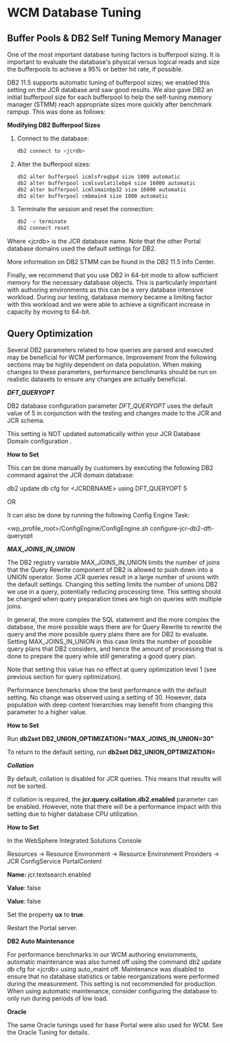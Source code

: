 # WCM Database Tuning

## Buffer Pools & DB2 Self Tuning Memory Manager

One of the most important database tuning factors is bufferpool sizing. It is important to evaluate the database's physical versus logical reads and size the bufferpools to achieve a 95% or better hit rate, if possible.

DB2 11.5 supports automatic tuning of bufferpool sizes; we enabled this setting on the JCR database and saw good results. We also gave DB2 an initial bufferpool size for each bufferpool to help the self-tuning memory manager (STMM) reach appropriate sizes more quickly after benchmark rampup. This was done as follows:

**Modifying DB2 Bufferpool Sizes**

1. Connect to the database:

    ```bash
    db2 connect to <jcrdb>
    ```

2. Alter the bufferpool sizes:

    ```bash
    db2 alter bufferpool icmlsfreqbp4 size 1000 automatic
    db2 alter bufferpool icmlsvolatilebp4 size 16000 automatic
    db2 alter bufferpool icmlsmainbp32 size 16000 automatic
    db2 alter bufferpool cmbmain4 size 1000 automatic
    ```

3. Terminate the session and reset the connection:

    ```bash
    db2 -v terminate
    db2 connect reset
    ```

Where &lt;jcrdb&gt; is the JCR database name. Note that the other Portal database domains used the default settings for DB2.

More information on DB2 STMM can be found in the DB2 11.5 Info Center.

Finally, we recommend that you use DB2 in 64-bit mode to allow sufficient memory for the necessary database objects. This is particularly important with authoring environments as this can be a very database intensive workload. During our testing, database memory became a limiting factor with this workload and we were able to achieve a significant increase in capacity by moving to 64-bit.

## Query Optimization

Several DB2 parameters related to how queries are parsed and executed may be beneficial for WCM performance. Improvement from the following sections may be highly dependent on data population. When making changes to these parameters, performance benchmarks should be run on realistic datasets to ensure any changes are actually beneficial.

**_DFT_QUERYOPT_**



DB2 database configuration parameter _DFT_QUERYOPT_ uses the default value of 5 in conjunction with the testing and changes made to the JCR and JCR schema. 

This setting is NOT updated automatically within your JCR Database Domain configuration .

**How to Set**

This can be done manually by customers by executing the following DB2 command against the JCR domain database:

db2 update db cfg for &lt;JCRDBNAME&gt; using DFT_QUERYOPT 5

OR

It can also be done by running the following Config Engine Task:

&lt;wp_profile_root&gt;/ConfigEngine/ConfigEngine.sh configure-jcr-db2-dft-queryopt

**_MAX_JOINS_IN_UNION_**

The DB2 registry variable MAX_JOINS_IN_UNION limits the number of joins that the Query Rewrite component of DB2 is allowed to push down into a UNION operator. Some JCR queries result in a large number of unions with the default settings. Changing this setting limits the number of unions DB2 we use in a query, potentially reducing processing time. This setting should be changed when query preparation times are high on queries with multiple joins.

In general, the more complex the SQL statement and the more complex the database, the more possible ways there are for Query Rewrite to rewrite the query and the more possible query plans there are for DB2 to evaluate. Setting MAX_JOINS_IN_UNION in this case limits the number of possible query plans that DB2 considers, and hence the amount of processing that is done to prepare the query while still generating a good query plan.

Note that setting this value has no effect at query optimization level 1 (see previous section for query optimization).

Performance benchmarks show the best performance with the default setting. No change was observed using a setting of 30. However, data population with deep content hierarchies may benefit from changing this parameter to a higher value.

**How to Set**

Run **db2set DB2_UNION_OPTIMIZATION="MAX_JOINS_IN_UNION=30"**

To return to the default setting, run **db2set DB2_UNION_OPTIMIZATION=**

**_Collation_**

By default, collation is disabled for JCR queries. This means that results will not be sorted.

If collation is required, the **jcr.query.collation.db2.enabled** parameter can be enabled. However, note that there will be a performance impact with this setting due to higher database CPU utilization.

**How to Set**

In the WebSphere Integrated Solutions Console

Resources → Resource Environment → Resource Environment Providers → JCR ConfigService PortalContent

**Name:** jcr.textsearch.enabled

**Value**: false

**Value**: false

Set the property **ux** to **true**.

Restart the Portal server.

**DB2 Auto Maintenance**

For performance benchmarks in our WCM authoring enviornments, automatic maintenance was also turned off using the command db2 update db cfg for &lt;jcrdb&gt; using auto_maint off. Maintenance was disabled to ensure that no database statistics or table reorganizations were performed during the measurement. This setting is not recommended for production. When using automatic maintenance, consider configuring the database to only run during periods of low load.

**Oracle**

The same Oracle tunings used for base Portal were also used for WCM. See the Oracle Tuning for details.